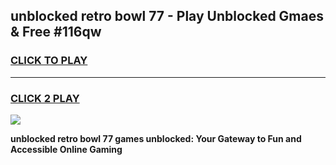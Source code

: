
## unblocked retro bowl 77 - Play Unblocked Gmaes & Free #116qw
<h3>
<a href="https://news.freeplayer.one?title=unblocked_retro_bowl_77&ref=26F">CLICK TO PLAY</a></h3>
<hr>

<h3>
<a href="https://news.freeplayer.one?title=unblocked_retro_bowl_77&ref=26F">CLICK 2 PLAY</a>
  
</h3>

<a href="https://news.freeplayer.one?title=unblocked_retro_bowl_77&ref=26F/"><img src="https://clearcache.store/games.png"></a>


**unblocked retro bowl 77 games unblocked: Your Gateway to Fun and Accessible Online Gaming**
